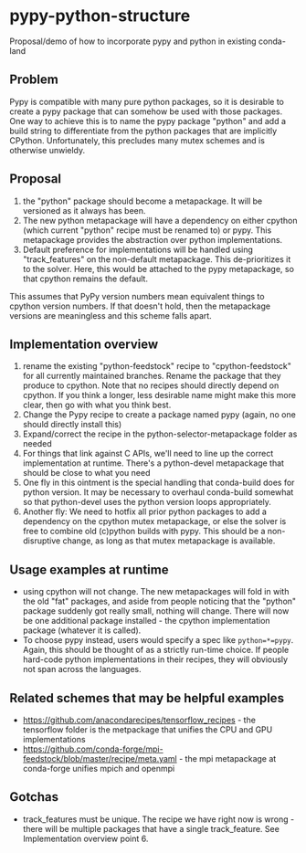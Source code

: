 # pypy-python-structure
Proposal/demo of how to incorporate pypy and python in existing conda-land

## Problem
Pypy is compatible with many pure python packages, so it is desirable to create a 
pypy package that can somehow be used with those packages.  One way to achieve this is to 
name the pypy package "python" and add a build string to differentiate from the python 
packages that are implicitly CPython.  Unfortunately, this precludes many mutex schemes 
and is otherwise unwieldy.

## Proposal
1. the "python" package should become a metapackage.  It will be versioned as
it always has been.  
2. The new python metapackage will have a dependency on either cpython (which current "python" 
recipe must be renamed to) or pypy.  This metapackage provides the abstraction over 
python implementations.
3. Default preference for implementations will be handled using "track_features" on the 
non-default metapackage.  This de-prioritizes it to the solver.  Here, this would be 
attached to the pypy metapackage, so that cpython remains the default.

This assumes that PyPy version numbers mean equivalent things to cpython version numbers.
If that doesn't hold, then the metapackage versions are meaningless and this scheme falls apart.

## Implementation overview
1. rename the existing "python-feedstock" recipe to "cpython-feedstock" for all 
currently maintained branches.  Rename the package that they produce to cpython.  Note 
that no recipes should directly depend on cpython.  If you think a longer, less
desirable name might make this more clear, then go with what you think best.
2. Change the Pypy recipe to create a package named pypy (again, no one should directly
install this)
3. Expand/correct the recipe in the python-selector-metapackage folder as needed
4. For things that link against C APIs, we'll need to line up the correct implementation
at runtime.  There's a python-devel metapackage that should be close to what you need
5. One fly in this ointment is the special handling that conda-build does for python
version.  It may be necessary to overhaul conda-build somewhat so that python-devel
uses the python version loops appropriately. 
6. Another fly: We need to hotfix all prior python packages to add a dependency on
the cpython mutex metapackage, or else the solver is free to combine old (c)python 
builds with pypy.  This should be a non-disruptive change, as long as that mutex 
metapackage is available. 

## Usage examples at runtime
* using cpython will not change.  The new metapackages will fold in with the old "fat" 
packages, and aside from people noticing that the "python" package suddenly got really
small, nothing will change.  There will now be one additional package installed - the
cpython implementation package (whatever it is called).
* To choose pypy instead, users would specify a spec like `python=*=pypy`.  Again, 
this should be thought of as a strictly run-time choice.  If people hard-code python
implementations in their recipes, they will obviously not span across the languages.  

## Related schemes that may be helpful examples
* https://github.com/anacondarecipes/tensorflow_recipes - the tensorflow folder is the 
metpackage that unifies the CPU and GPU implementations
* https://github.com/conda-forge/mpi-feedstock/blob/master/recipe/meta.yaml - the mpi
metapackage at conda-forge unifies mpich and openmpi 

## Gotchas
* track_features must be unique.  The recipe we have right now is wrong - there will be multiple packages that have a single track_feature.  See Implementation overview point 6.
